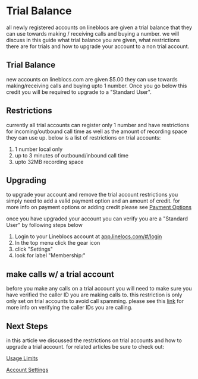 # Trial Balance

all newly registered accounts on lineblocs are given a trial balance that they can use towards making / receiving calls and buying a number. we will discuss in this guide what trial balance you are given, what restrictions there are for trials and how to upgrade your account to a non trial account.

## Trial Balance

new accounts on lineblocs.com are given $5.00 they can use towards making/receiving calls and buying upto 1 number. Once you go below this credit you will be required to upgrade to a "Standard User".

## Restrictions

currently all trial accounts can register only 1 number and have restrictions for incoming/outbound call time as well as the amount of recording space they can use up. below is a list of restrictions on trial accounts:

1. 1 number local only
2. up to 3 minutes of outbound/inbound call time
3. upto 32MB recording space

## Upgrading

to upgrade your account and remove the trial account restrictions you simply need to add a valid payment option and an amount of credit. for more info on payment options or adding credit please see [Payment Options](http:///lineblocs.com/resources/billing-and-pricing/payment-options)

once you have upgraded your account you can verify you are a "Standard User" by following steps below

1. Login to your Lineblocs account at [app.linelocs.com/#/login](http://app.lineblocs.com/#/login)
2. In the top menu click the gear icon
3. click "Settings"
4. look for label "Membership:"

## make calls w/ a trial account

before you make any calls on a trial account you will need to make sure you have verified the caller ID you are making calls to. this restriction is only only set on trial accounts to avoid call spamming. please see this [link](http://lineblocs.com/resources/other-topics/verify-callerid) for more info on verifying the caller IDs you are calling.

## Next Steps

in this article we discussed the restrictions on trial accounts and how to upgrade a trial account. for related articles be sure to check out:

[Usage Limits](http://lineblocs.com/resources/other-topics/usage-limits)

[Account Settings](http://lineblocs.com/resources/other-topics/account-settings)